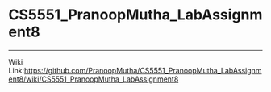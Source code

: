 # CS5551_PranoopMutha_LabAssignment8
******************************************************

Wiki Link:https://github.com/PranoopMutha/CS5551_PranoopMutha_LabAssignment8/wiki/CS5551_PranoopMutha_LabAssignment8


